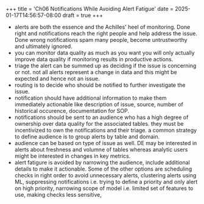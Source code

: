 +++
title = 'Ch06 Notifications While Avoiding Alert Fatigue'
date = 2025-01-17T14:56:57-08:00
draft = true
+++
* alerts are both the essence and the Achilles' heel of monitoring. Done right and notifications reach the right people and help address the issue. Done wrong notifications spam many people, become untrustworthy and ultimately ignored.
* you can monitor data quality as much as you want you will only actually improve data quality if monitoring results in productive actions.
* triage the alert can be summed up as deciding if the issue is concerning or not. not all alerts represent a change in data and this might be expected and hence not an issue.
* routing is to decide who should be notified to further investigate the issue.
* notification should have additional information to make them immediately actionable like description of issue, source, number of historical occurence, documentation for SOP. 
* notifications should be sent to an audience who has a high degree of ownership over data quality for the associated tables. they must be incentivized to own the notifications and their triage. a common strategy to define audience is to group alerts by table and domain.
* audience can be based on type of issue as well. DE may be interested in alerts about freshness and volumne of tables whereas analytic users might be interested in changes in key metrics.
* alert fatigure is avoided by narrowing the audience, include additional details to make it actionable. Some of the other options are scheduling checks in right order to avoid unnecessary alerts, clustering alerts using ML, suppressing notifications i.e. trying to define a priority and only alert on high priority, narrowing scope of model i.e. limited set of features to use, making checks less sensitive, 
